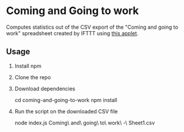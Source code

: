 # Coming and Going to work
Computes statistics out of the CSV export of the "Coming and going to work" spreadsheet created by IFTTT using [this applet](https://ifttt.com/applets/165473p-automatically-log-your-time-at-work-to-a-google-spreadsheet).

## Usage

1. Install npm

2. Clone the repo

3. Download dependencies

    cd coming-and-going-to-work
    npm install

4. Run the script on the downloaded CSV file

    node index.js Coming\ and\ going\ to\ work\ -\ Sheet1.csv